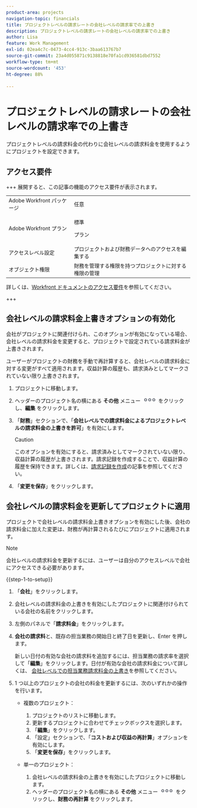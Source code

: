 ```yaml
---
product-area: projects
navigation-topic: financials
title: プロジェクトレベルの請求レートの会社レベルの請求率での上書き
description: プロジェクトレベルの請求レートの会社レベルの請求率での上書き
author: Lisa
feature: Work Management
exl-id: 02ea4c7c-0473-4cc4-913c-3baa613767b7
source-git-commit: 23a4d055871c9138818e70fa1cd936581dbd7552
workflow-type: tm+mt
source-wordcount: '453'
ht-degree: 88%

---
```


# プロジェクトレベルの請求レートの会社レベルの請求率での上書き

<!--
<p data-mc-conditions="QuicksilverOrClassic.Draft mode">(NOTE: THIS IS LINKED TO THE UI IN THE EDIT PROJECT MODAL)</p>
-->

プロジェクトレベルの請求料金の代わりに会社レベルの請求料金を使用するようにプロジェクトを設定できます。

## アクセス要件

+++ 展開すると、この記事の機能のアクセス要件が表示されます。

<table style="table-layout:auto"> 
 <col> 
 <col> 
 <tbody> 
  <tr> 
   <td>Adobe Workfront パッケージ</td> 
   <td>任意</td> 
  </tr> 
  <tr> 
   <td>Adobe Workfront プラン</td> 
   <td>
   <p>標準</p>
   <p>プラン</p></td> 
  </tr> 
  <tr> 
   <td>アクセスレベル設定</td> 
   <td>プロジェクトおよび財務データへのアクセスを編集する</td> 
  </tr> 
  <tr> 
   <td>オブジェクト権限</td> 
   <td>財務を管理する権限を持つプロジェクトに対する権限の管理</td> 
  </tr> 
 </tbody> 
</table>

詳しくは、[Workfront ドキュメントのアクセス要件](/help/quicksilver/administration-and-setup/add-users/access-levels-and-object-permissions/access-level-requirements-in-documentation.md)を参照してください。

+++

## 会社レベルの請求料金上書きオプションの有効化

会社がプロジェクトに関連付けられ、このオプションが有効になっている場合、会社レベルの請求料金を変更すると、プロジェクトで設定されている請求料金が上書きされます。

ユーザーがプロジェクトの財務を手動で再計算すると、会社レベルの請求料金に対する変更がすべて適用されます。収益計算の履歴も、請求済みとしてマークされていない限り上書きされます。

1. プロジェクトに移動します。
1. ヘッダーのプロジェクト名の横にある **その他** メニュー ![&#x200B; その他メニュー &#x200B;](assets/qs-more-icon-on-an-object.png) をクリックし、**編集** をクリックします。
1. 「**財務**」セクションで、「**会社レベルでの請求料金によるプロジェクトレベルの請求料金の上書きを許可**」を有効にします。

   >[!CAUTION]
   >
   >このオプションを有効にすると、請求済みとしてマークされていない限り、収益計算の履歴が上書きされます。請求記録を作成することで、収益計算の履歴を保持できます。詳しくは、[請求記録を作成](../../../manage-work/projects/project-finances/create-billing-records.md)の記事を参照してください。

1. 「**変更を保存**」をクリックします。

## 会社レベルの請求料金を更新してプロジェクトに適用

プロジェクトで会社レベルの請求料金上書きオプションを有効にした後、会社の請求料金に加えた変更は、財務が再計算されるたびにプロジェクトに適用されます。

>[!NOTE]
>
>会社レベルの請求料金を更新するには、ユーザーは自分のアクセスレベルで会社にアクセスできる必要があります。

{{step-1-to-setup}}

1. 「**会社**」をクリックします。
1. 会社レベルの請求料金の上書きを有効にしたプロジェクトに関連付けられている会社の名前をクリックします。
1. 左側のパネルで「**請求料金**」をクリックします。
1. **会社の請求料**&#x200B;と、既存の担当業務の開始日と終了日を更新し、Enter を押します。

   新しい日付の有効な会社の請求料を追加するには、担当業務の請求率を選択して「**編集**」をクリックします。日付が有効な会社の請求料金について詳しくは、 [会社レベルでの担当業務請求料金の上書き](/help/quicksilver/administration-and-setup/set-up-workfront/organizational-setup/override-job-role-billing-rates-company-level.md)を参照してください。

1. 1 つ以上のプロジェクトの会社の料金を更新するには、次のいずれかの操作を行います。

   * 複数のプロジェクト：

      1. プロジェクトのリストに移動します。
      1. 更新するプロジェクトに合わせてチェックボックスを選択します。
      1. 「**編集**」をクリックします。
      1. 「設定」セクションで、「**コストおよび収益の再計算**」オプションを有効にします。
      1. 「**変更を保存**」をクリックします。

   * 単一のプロジェクト：

      1. 会社レベルの請求料金の上書きを有効にしたプロジェクトに移動します。
      1. ヘッダーのプロジェクト名の横にある **その他** メニュー ![&#x200B; その他メニュー &#x200B;](assets/qs-more-icon-on-an-object.png) をクリックし、**財務の再計算** をクリックします。
